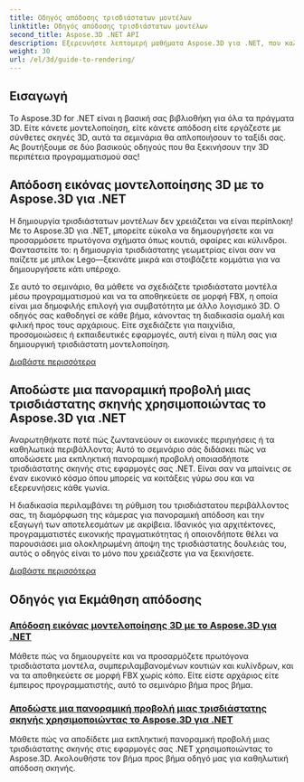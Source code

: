 ```yaml
---
title: Οδηγός απόδοσης τρισδιάστατων μοντέλων
linktitle: Οδηγός απόδοσης τρισδιάστατων μοντέλων
second_title: Aspose.3D .NET API
description: Εξερευνήστε λεπτομερή μαθήματα Aspose.3D για .NET, που καλύπτουν τρισδιάστατη μοντελοποίηση, απόδοση και χειρισμό σκηνής. Απλοποιημένοι οδηγοί για προγραμματιστές όλων των επιπέδων.
weight: 30
url: /el/3d/guide-to-rendering/
---
```

## Εισαγωγή

Το Aspose.3D for .NET είναι η βασική σας βιβλιοθήκη για όλα τα πράγματα 3D. Είτε κάνετε μοντελοποίηση, είτε κάνετε απόδοση είτε εργάζεστε με σύνθετες σκηνές 3D, αυτά τα σεμινάρια θα απλοποιήσουν το ταξίδι σας. Ας βουτήξουμε σε δύο βασικούς οδηγούς που θα ξεκινήσουν την 3D περιπέτεια προγραμματισμού σας!  

## Απόδοση εικόνας μοντελοποίησης 3D με το Aspose.3D για .NET  

Η δημιουργία τρισδιάστατων μοντέλων δεν χρειάζεται να είναι περίπλοκη! Με το Aspose.3D για .NET, μπορείτε εύκολα να δημιουργήσετε και να προσαρμόσετε πρωτόγονα σχήματα όπως κουτιά, σφαίρες και κύλινδροι. Φανταστείτε το: η δημιουργία τρισδιάστατης γεωμετρίας είναι σαν να παίζετε με μπλοκ Lego—ξεκινάτε μικρά και στοιβάζετε κομμάτια για να δημιουργήσετε κάτι υπέροχο.  

Σε αυτό το σεμινάριο, θα μάθετε να σχεδιάζετε τρισδιάστατα μοντέλα μέσω προγραμματισμού και να τα αποθηκεύετε σε μορφή FBX, η οποία είναι μια δημοφιλής επιλογή για συμβατότητα με άλλο λογισμικό 3D. Ο οδηγός σας καθοδηγεί σε κάθε βήμα, κάνοντας τη διαδικασία ομαλή και φιλική προς τους αρχάριους. Είτε σχεδιάζετε για παιχνίδια, προσομοιώσεις ή εκπαιδευτικές εφαρμογές, αυτή είναι η πύλη σας για δημιουργική τρισδιάστατη μοντελοποίηση.  

[Διαβάστε περισσότερα](./render-3d-modeling-image/)  

## Αποδώστε μια πανοραμική προβολή μιας τρισδιάστατης σκηνής χρησιμοποιώντας το Aspose.3D για .NET  

Αναρωτηθήκατε ποτέ πώς ζωντανεύουν οι εικονικές περιηγήσεις ή τα καθηλωτικά περιβάλλοντα; Αυτό το σεμινάριο σάς διδάσκει πώς να αποδώσετε μια εκπληκτική πανοραμική προβολή οποιασδήποτε τρισδιάστατης σκηνής στις εφαρμογές σας .NET. Είναι σαν να μπαίνεις σε έναν εικονικό κόσμο όπου μπορείς να κοιτάξεις γύρω σου και να εξερευνήσεις κάθε γωνία.  

Η διαδικασία περιλαμβάνει τη ρύθμιση του τρισδιάστατου περιβάλλοντος σας, τη διαμόρφωση της κάμερας για πανοραμική απόδοση και την εξαγωγή των αποτελεσμάτων με ακρίβεια. Ιδανικός για αρχιτέκτονες, προγραμματιστές εικονικής πραγματικότητας ή οποιονδήποτε θέλει να παρουσιάσει μια ολοκληρωμένη άποψη της τρισδιάστατης δουλειάς του, αυτός ο οδηγός είναι το μόνο που χρειάζεστε για να ξεκινήσετε.  

[Διαβάστε περισσότερα](./render-panorama-view-3d-scene/)  

## Οδηγός για Εκμάθηση απόδοσης
### [Απόδοση εικόνας μοντελοποίησης 3D με το Aspose.3D για .NET](./render-3d-modeling-image/)
Μάθετε πώς να δημιουργείτε και να προσαρμόζετε πρωτόγονα τρισδιάστατα μοντέλα, συμπεριλαμβανομένων κουτιών και κυλίνδρων, και να τα αποθηκεύετε σε μορφή FBX χωρίς κόπο. Είτε είστε αρχάριος είτε έμπειρος προγραμματιστής, αυτό το σεμινάριο βήμα προς βήμα.
### [Αποδώστε μια πανοραμική προβολή μιας τρισδιάστατης σκηνής χρησιμοποιώντας το Aspose.3D για .NET](./render-panorama-view-3d-scene/)
Μάθετε πώς να αποδίδετε μια εκπληκτική πανοραμική προβολή μιας τρισδιάστατης σκηνής στις εφαρμογές σας .NET χρησιμοποιώντας το Aspose.3D. Ακολουθήστε τον βήμα προς βήμα οδηγό μας για καθηλωτική απόδοση σκηνής.